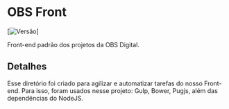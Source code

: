 # OBS Front

[![Versão](https://bootstrap-slack.herokuapp.com/badge.svg)]

Front-end padrão dos projetos da OBS Digital.

## Detalhes
Esse diretório foi criado para agilizar e automatizar tarefas do nosso Front-end. Para isso, foram usados nesse projeto: Gulp, Bower, Pugjs, além das dependências do NodeJS.
